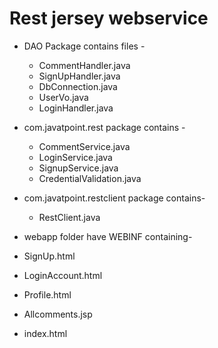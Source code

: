 # Rest jersey webservice

- DAO Package contains files -
  - CommentHandler.java
  - SignUpHandler.java
  - DbConnection.java
  - UserVo.java
  - LoginHandler.java
  
 - com.javatpoint.rest package contains -
   - CommentService.java
   - LoginService.java
   - SignupService.java
   - CredentialValidation.java

- com.javatpoint.restclient package contains-
  - RestClient.java
  
 - webapp folder have WEBINF containing-
 
  - SignUp.html
  - LoginAccount.html
  - Profile.html
  - Allcomments.jsp
  - index.html
